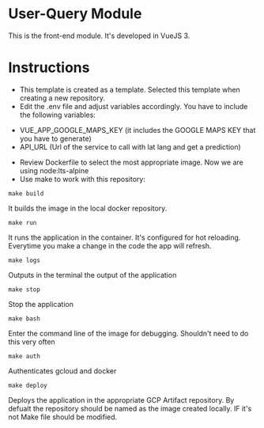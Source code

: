 # User-Query Module
This is the front-end module. It's developed in VueJS 3. 
# Instructions
* This template is created as a template. Selected this template when creating a new repository.
* Edit the .env file and adjust variables accordingly. You have to include the following variables:
- VUE_APP_GOOGLE_MAPS_KEY (it includes the GOOGLE MAPS KEY that you have to generate)
- API_URL (Url of the service to call with lat lang and get a prediction)
* Review Dockerfile to select the most appropriate image. Now we are using node:lts-alpine 
* Use make <COMMAND> to work with this repository:

```
make build
```
It builds the image in the local docker repository.
```
make run
```
It runs the application in the container. It's configured for hot reloading. Everytime you make a change in the code the app will refresh.
```
make logs
```
Outputs in the terminal the output of the application
```
make stop
```
Stop the application
```
make bash
```
Enter the command line of the image for debugging. Shouldn't need to do this very often
```
make auth
```
Authenticates gcloud and docker
```
make deploy
```
Deploys the application in the appropriate GCP Artifact repository. By defualt the repository should be named as the image created locally. IF it's not Make file should be modified.
